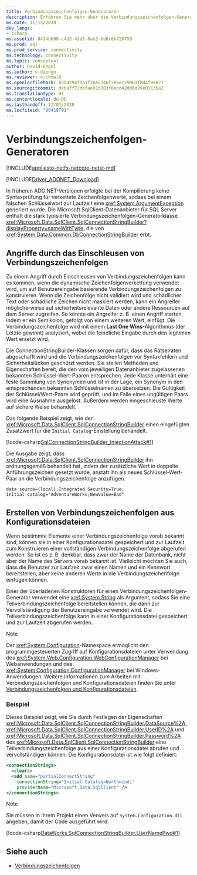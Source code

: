 ```yaml
---
title: Verbindungszeichenfolgen-Generatoren
description: Erfahren Sie mehr über die Verbindungszeichenfolgen-Generatorklassen, die für verschiedene Anbieter in ADO.NET verwendet werden und die alle von DbConnectionStringBuilder erben.
ms.date: 11/13/2020
dev_langs:
- csharp
ms.assetid: 8434b608-c4d3-43d3-8ae3-6d8c6b726759
ms.prod: sql
ms.prod_service: connectivity
ms.technology: connectivity
ms.topic: conceptual
author: David-Engel
ms.author: v-daenge
ms.reviewer: v-chmalh
ms.openlocfilehash: bdb4294fda1f26ec346f786ec29061f8d4f9ee27
ms.sourcegitcommit: debaff72dbfae91b303f0acd42dd6d99e03135a2
ms.translationtype: HT
ms.contentlocale: de-DE
ms.lasthandoff: 12/01/2020
ms.locfileid: "96419791"
---
```

# <a name="connection-string-builders"></a>Verbindungszeichenfolgen-Generatoren

[!INCLUDE[appliesto-netfx-netcore-netst-md](../../includes/appliesto-netfx-netcore-netst-md.md)]

[!INCLUDE[Driver_ADONET_Download](../../includes/driver_adonet_download.md)]

In früheren ADO.NET-Versionen erfolgte bei der Kompilierung keine Syntaxprüfung für verkettete Zeichenfolgenwerte, sodass bei einem falschen Schlüsselwort zur Laufzeit eine <xref:System.ArgumentException> generiert wurde. Die Microsoft SqlClient-Datenanbieter für SQL Server enthält die stark typisierte Verbindungszeichenfolgen-Generatorklasse <xref:Microsoft.Data.SqlClient.SqlConnectionStringBuilder?displayProperty=nameWithType>, die von <xref:System.Data.Common.DbConnectionStringBuilder> erbt.

## <a name="connection-string-injection-attacks"></a>Angriffe durch das Einschleusen von Verbindungszeichenfolgen

Zu einem Angriff durch Einschleusen von Verbindungszeichenfolgen kann es kommen, wenn die dynamische Zeichenfolgenverkettung verwendet wird, um auf Benutzereingabe basierende Verbindungszeichenfolgen zu konstruieren. Wenn die Zeichenfolge nicht validiert wird und schädlicher Text oder schädliche Zeichen nicht maskiert werden, kann ein Angreifer möglicherweise auf sicherheitsrelevante Daten oder andere Ressourcen auf dem Server zugreifen. So könnte ein Angreifer z. B. einen Angriff starten, indem er ein Semikolon, gefolgt von einem weiteren Wert, einfügt. Die Verbindungszeichenfolge wird mit einem **Last One Wins**-Algorithmus (der Letzte gewinnt) analysiert, wobei die feindliche Eingabe durch den legitimen Wert ersetzt wird.

Die ConnectionStringBuilder-Klassen sorgen dafür, dass das Rätselraten abgeschafft wird und die Verbindungszeichenfolgen vor Syntaxfehlern und Sicherheitslücken geschützt werden. Sie stellen Methoden und Eigenschaften bereit, die den vom jeweiligen Datenanbieter zugelassenen bekannten Schlüssel-Wert-Paaren entsprechen. Jede Klasse unterhält eine feste Sammlung von Synonymen und ist in der Lage, ein Synonym in den entsprechenden bekannten Schlüsselnamen zu übersetzen. Die Gültigkeit der Schlüssel/Wert-Paare wird geprüft, und im Falle eines ungültigen Paars wird eine Ausnahme ausgelöst. Außerdem werden eingeschleuste Werte auf sichere Weise behandelt.

Das folgende Beispiel zeigt, wie der <xref:Microsoft.Data.SqlClient.SqlConnectionStringBuilder> einen eingefügten Zusatzwert für die `Initial Catalog`-Einstellung behandelt.

[!code-csharp[SqlConnectionStringBuilder_InjectionAttack#1](~/../sqlclient/doc/samples/SqlConnectionStringBuilder_InjectionAttack.cs#1)]

Die Ausgabe zeigt, dass <xref:Microsoft.Data.SqlClient.SqlConnectionStringBuilder> ihn ordnungsgemäß behandelt hat, indem der zusätzliche Wert in doppelte Anführungszeichen gesetzt wurde, anstatt ihn als neues Schlüssel-Wert-Paar an die Verbindungszeichenfolge anzufügen.

```output
data source=(local);Integrated Security=True;
initial catalog="AdventureWorks;NewValue=Bad"
```

## <a name="building-connection-strings-from-configuration-files"></a>Erstellen von Verbindungszeichenfolgen aus Konfigurationsdateien

Wenn bestimmte Elemente einer Verbindungszeichenfolge vorab bekannt sind, können sie in einer Konfigurationsdatei gespeichert und zur Laufzeit zum Konstruieren einer vollständigen Verbindungszeichenfolge abgerufen werden. So ist es z. B. denkbar, dass zwar der Name der Datenbank, nicht aber der Name des Servers vorab bekannt ist. Vielleicht möchten Sie auch, dass die Benutzer zur Laufzeit zwar einen Namen und ein Kennwort bereitstellen, aber keine anderen Werte in die Verbindungszeichenfolge einfügen können.

Einer der überladenen Konstruktoren für einen Verbindungszeichenfolgen-Generator verwendet eine <xref:System.String> als Argument, sodass Sie eine Teilverbindungszeichenfolge bereitstellen können, die dann zur Vervollständigung der Benutzereingabe verwendet wird. Die Teilverbindungszeichenfolge kann in einer Konfigurationsdatei gespeichert und zur Laufzeit abgerufen werden.

> [!NOTE]
> Der <xref:System.Configuration>-Namespace ermöglicht den programmgesteuerten Zugriff auf Konfigurationsdateien unter Verwendung des <xref:System.Web.Configuration.WebConfigurationManager> bei Webanwendungen und des <xref:System.Configuration.ConfigurationManager> bei Windows-Anwendungen. Weitere Informationen zum Arbeiten mit Verbindungszeichenfolgen und Konfigurationsdateien finden Sie unter [Verbindungszeichenfolgen und Konfigurationsdateien](connection-strings-and-configuration-files.md).

### <a name="example"></a>Beispiel

Dieses Beispiel zeigt, wie Sie durch Festlegen der Eigenschaften <xref:Microsoft.Data.SqlClient.SqlConnectionStringBuilder.DataSource%2A>, <xref:Microsoft.Data.SqlClient.SqlConnectionStringBuilder.UserID%2A> und <xref:Microsoft.Data.SqlClient.SqlConnectionStringBuilder.Password%2A> des <xref:Microsoft.Data.SqlClient.SqlConnectionStringBuilder> eine Teilverbindungszeichenfolge aus einer Konfigurationsdatei abrufen und vervollständigen können. Die Konfigurationsdatei ist wie folgt definiert:

```xml
<connectionStrings>
  <clear/>
  <add name="partialConnectString"
    connectionString="Initial Catalog=Northwind;"
    providerName="Microsoft.Data.SqlClient" />
</connectionStrings>
```

> [!NOTE]
> Sie müssen in Ihrem Projekt einen Verweis auf `System.Configuration.dll` angeben, damit der Code ausgeführt wird.

[!code-csharp[DataWorks SqlConnectionStringBuilder.UserNamePwd#1](~/../sqlclient/doc/samples/SqlConnectionStringBuilder_UserNamePwd.cs#1)]
  
## <a name="see-also"></a>Siehe auch

- [Verbindungszeichenfolgen](connection-strings.md)
